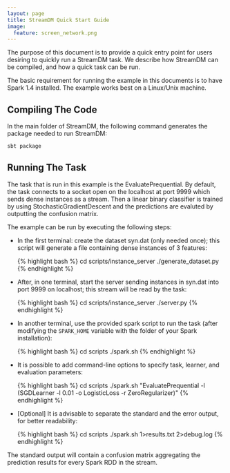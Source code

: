 ```yaml
---
layout: page
title: StreamDM Quick Start Guide
image:
  feature: screen_network.png
---
```

The purpose of this document is to provide a quick entry point for users
desiring to quickly run a StreamDM task. We describe how StreamDM can be
compiled, and how a quick task can be run.

The basic requirement for running the example in this documents is to have Spark
1.4 installed. The example works best on a Linux/Unix machine.

## Compiling The Code

In the main folder of StreamDM, the following command generates the package
needed to run StreamDM:

```bash
sbt package
```

## Running The Task

The task that is run in this example is the EvaluatePrequential. By default, the
task connects to a socket open on the localhost at port 9999 which sends dense
instances as a stream. Then a linear binary classifier is trained by using
StochasticGradientDescent and the predictions are evaluted by outputting the
confusion matrix.

The example can be run by executing the following steps:

* In the first terminal: create the dataset syn.dat (only needed once); this
  script will generate a file containing dense instances of 3 features:

  {% highlight bash %}
  cd scripts/instance_server
  ./generate_dataset.py
  {% endhighlight %}

* After, in one terminal, start the server sending instances in syn.dat into
  port 9999 on localhost; this stream will be read by the task:

  {% highlight bash %}
  cd scripts/instance_server
  ./server.py
  {% endhighlight %}

* In another terminal, use the provided spark script to run the task (after
  modifying the `SPARK_HOME` variable with the folder of your Spark installation):

  {% highlight bash %}
  cd scripts
  ./spark.sh
  {% endhighlight %}

* It is possible to add command-line options to specify task, learner, and evaluation parameters:
 
  {% highlight bash %}
  cd scripts
  ./spark.sh "EvaluatePrequential -l (SGDLearner -l 0.01 -o LogisticLoss -r ZeroRegularizer)"
  {% endhighlight %}

* [Optional] It is advisable to separate the standard and the error output, for
  better readability:

  {% highlight bash %}
  cd scripts
  ./spark.sh 1>results.txt 2>debug.log
  {% endhighlight %}

The standard output will contain a confusion matrix aggregating the prediction
results for every Spark RDD in the stream.

